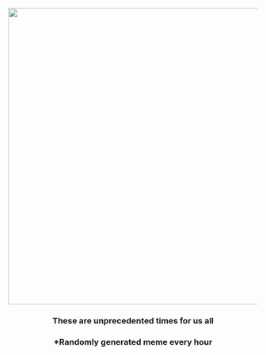 <p align="center">
        <img src="https://i.redd.it/ecgwkem0ntm81.jpg" width="600" height="600">
        </p>
        <h3 align="center">These are unprecedented times for us all</h3>
        <h3 align="center">*Randomly generated meme every hour</h3>
    